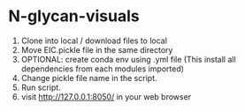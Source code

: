 # N-glycan-visuals

1. Clone into local / download files to local
2. Move EIC.pickle file in the same directory
3. OPTIONAL: create conda env using .yml file (This install all dependencies from each modules imported)
4. Change pickle file name in the script.
5. Run script.
6. visit http://127.0.0.1:8050/ in your web browser
